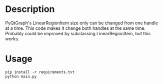 # Description
PyQtGraph's LinearRegionItem size only can be changed from one handle at a time. This code makes it change both handles at the same time. Probably could be improved by subclassing LinearRegionItem, but this works.

# Usage
```
pip install -r requirements.txt
python main.py
```
